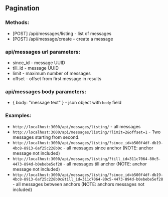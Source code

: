 ## Pagination

### Methods:

* [POST] /api/messages/listing - list of messages
* [POST] /api/message/create - create a message
 
### api/messages url parameters:

* since_id - message UUID
* till_id - message UUID
* limit - maximum number of messages
* offset - offset from first message in results

### api/messages body parameters:

* { body: "message text" } - json object with `body` field

### Examples:

* `http://localhost:3000/api/messages/listing/` - all messages
* `http://localhost:3000/api/messages/listing/?limit=2&offset=1` - Two messages starting from second.
* `http://localhost:3000/api/messages/listing/?since_id=b500f4df-db19-4bc8-8913-6af25c228b0c` - all messages since anchor (NOTE: anchor message not included)
* `http://localhost:3000/api/messages/listing/?till_id=311c7064-80c5-4473-894d-b0ebebe5ef28` - all messages till anchor (NOTE: anchor message not included)
* `http://localhost:3000/api/messages/listing/?since_id=b500f4df-db19-4bc8-8913-6af25c228b0c&till_id=311c7064-80c5-4473-894d-b0ebebe5ef28` - all messages between anchors (NOTE: anchors messages not included)
